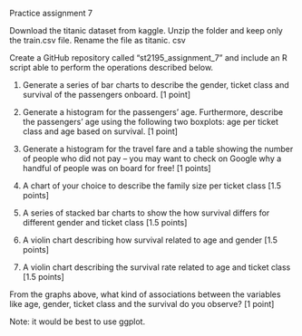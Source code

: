 Practice assignment 7

Download the titanic dataset from kaggle. Unzip the folder and keep only the train.csv
file. Rename the file as titanic. csv

Create a GitHub repository called “st2195_assignment_7” and include an R script able
to perform the operations described below.

1. Generate a series of bar charts to describe the gender, ticket class and survival
of the passengers onboard. [1 point]

2. Generate a histogram for the passengers’ age. Furthermore, describe the
passengers’ age using the following two boxplots: age per ticket class and age
based on survival. [1 point]

3. Generate a histogram for the travel fare and a table showing the number of
people who did not pay – you may want to check on Google why a handful of
people was on board for free! [1 points]

4. A chart of your choice to describe the family size per ticket class [1.5 points]

5. A series of stacked bar charts to show the how survival differs for different
gender and ticket class [1.5 points]

6. A violin chart describing how survival related to age and gender [1.5 points]

7. A violin chart describing the survival rate related to age and ticket class [1.5
points]

From the graphs above, what kind of associations between the variables like age,
gender, ticket class and the survival do you observe? [1 point]

Note: it would be best to use ggplot.